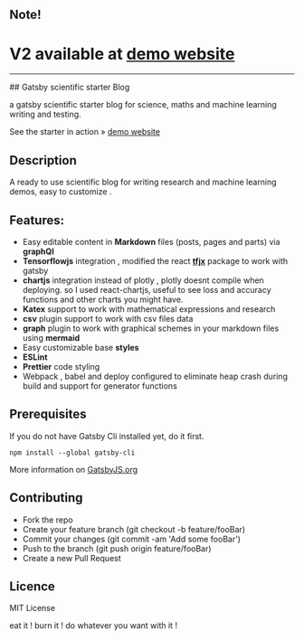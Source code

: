 ## Note!

# V2 available at [demo website](https://github.com/DanShai/gatsbyv2-scientific-blog-machine-learning)

<hr/>
## Gatsby scientific starter Blog

a gatsby scientific starter blog for science, maths and machine learning writing and testing.
<br />

See the starter in action » [demo website](https://danshai.github.io/Gatsby-Machine-Learning-Starter/)
<br />

## Description

A ready to use scientific blog for writing research and machine learning demos, easy to customize .

## Features:

- Easy editable content in **Markdown** files (posts, pages and parts) via **graphQl**
- **Tensorflowjs** integration , modified the react [**tfjx**](https://github.com/ModelDepot/tfjsx) package to work with gatsby
- **chartjs** integration instead of plotly , plotly doesnt compile when deploying. so I used react-chartjs,
  useful to see loss and accuracy functions and other charts you might have.
- **Katex** support to work with mathematical expressions and research
- **csv** plugin support to work with csv files data
- **graph** plugin to work with graphical schemes in your markdown files using **mermaid**
- Easy customizable base **styles**
- **ESLint**
- **Prettier** code styling
- Webpack , babel and deploy configured to eliminate heap crash during build and support for generator functions

## Prerequisites

If you do not have Gatsby Cli installed yet, do it first.

```text
npm install --global gatsby-cli
```

More information on [GatsbyJS.org](https://www.gatsbyjs.org/tutorial/part-one)

## Contributing

- Fork the repo
- Create your feature branch (git checkout -b feature/fooBar)
- Commit your changes (git commit -am 'Add some fooBar')
- Push to the branch (git push origin feature/fooBar)
- Create a new Pull Request

## Licence

MIT License

eat it ! burn it ! do whatever you want with it !
